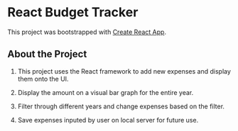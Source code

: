 # React Budget Tracker

This project was bootstrapped with [Create React App](https://github.com/facebook/create-react-app).

## About the Project

1. This project uses the React framework to add new expenses and display them onto the UI.

2. Display the amount on a visual bar graph for the entire year.

3. Filter through different years and change expenses based on the filter.

4. Save expenses inputed by user on local server for future use.

